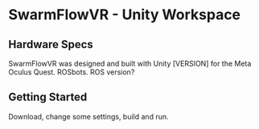 # SwarmFlowVR - Unity Workspace

## Hardware Specs
SwarmFlowVR was designed and built with Unity [VERSION] for the Meta Oculus Quest. ROSbots. ROS version?

## Getting Started
Download, change some settings, build and run.